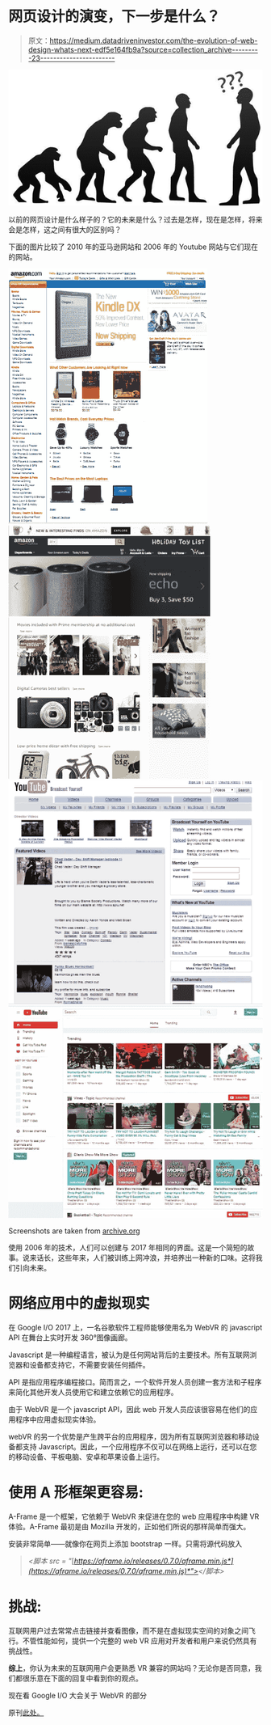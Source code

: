 # 网页设计的演变，下一步是什么？

> 原文：<https://medium.datadriveninvestor.com/the-evolution-of-web-design-whats-next-edf5e164fb9a?source=collection_archive---------23----------------------->

![](img/da83c080c7dd72e15064afbfbbe466ac.png)

以前的网页设计是什么样子的？它的未来是什么？过去是怎样，现在是怎样，将来会是怎样，这之间有很大的区别吗？

下面的图片比较了 2010 年的亚马逊网站和 2006 年的 Youtube 网站与它们现在的网站。

![](img/2e36bb65cb70463edd9f5ff045257e0e.png)![](img/196e66deb61377b1fa5ea21111f8c863.png)![](img/a8ab6576eaf008e3a1e0f97a20f644e6.png)![](img/af2d26f45484ffc6077a15e50632b813.png)

Screenshots are taken from [archive.org](https://archive.org)

使用 2006 年的技术，人们可以创建与 2017 年相同的界面。这是一个简短的故事。说来话长，这些年来，人们被训练上网冲浪，并培养出一种新的口味。这将我们引向未来。

# 网络应用中的虚拟现实

在 Google I/O 2017 上，一名谷歌软件工程师能够使用名为 WebVR 的 javascript API 在舞台上实时开发 360°图像画廊。

Javascript 是一种编程语言，被认为是任何网站背后的主要技术。所有互联网浏览器和设备都支持它，不需要安装任何插件。

API 是指应用程序编程接口。简而言之，一个软件开发人员创建一套方法和子程序来简化其他开发人员使用它和建立依赖它的应用程序。

由于 WebVR 是一个 javascript API，因此 web 开发人员应该很容易在他们的应用程序中应用虚拟现实体验。

webVR 的另一个优势是产生跨平台的应用程序，因为所有互联网浏览器和移动设备都支持 Javascript。因此，一个应用程序不仅可以在网络上运行，还可以在您的移动设备、平板电脑、安卓和苹果设备上运行。

# 使用 A 形框架更容易:

A-Frame 是一个框架，它依赖于 WebVR 来促进在您的 web 应用程序中构建 VR 体验。A-Frame 最初是由 Mozilla 开发的，正如他们所说的那样简单而强大。

安装非常简单——就像你在网页上添加 bootstrap 一样。只需将源代码放入

> *<脚本 src = "*[*https://aframe.io/releases/0.7.0/aframe.min.js*](https://aframe.io/releases/0.7.0/aframe.min.js)*"></脚本>*

# 挑战:

互联网用户过去常常点击链接并查看图像，而不是在虚拟现实空间的对象之间飞行。不管性能如何，提供一个完整的 web VR 应用对开发者和用户来说仍然具有挑战性。

**综上**，你认为未来的互联网用户会更熟悉 VR 兼容的网站吗？无论你是否同意，我们都很乐意在下面的回复中看到你的观点。

现在看 Google I/O 大会关于 WebVR 的部分

原刊[此处。](https://blog.plagscan.com/virtual-reality-web-applications/)